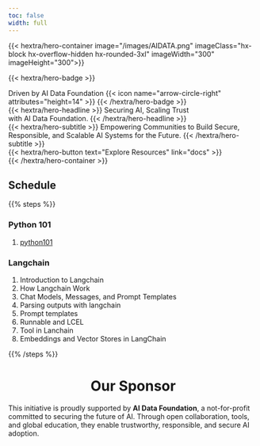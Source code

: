 ```yaml
---
toc: false
width: full
---
```


{{< hextra/hero-container image="/images/AIDATA.png"
 imageClass="hx-block hx-overflow-hidden hx-rounded-3xl"
 imageWidth="300" imageHeight="300">}}

{{< hextra/hero-badge >}}
  <div class="hx-w-2 hx-h-2 hx-rounded-full hx-bg-primary-400"></div>
  <span>Driven by AI Data Foundation</span>
  {{< icon name="arrow-circle-right" attributes="height=14" >}}
{{< /hextra/hero-badge >}}

<div class="hx-mt-6 hx-mb-6">
{{< hextra/hero-headline >}}
  Securing AI, Scaling Trust  &nbsp;<br class="sm:hx-block hx-hidden" />with AI Data Foundation.
{{< /hextra/hero-headline >}}
</div>

<div class="hx-mb-12">
{{< hextra/hero-subtitle >}}
  Empowering Communities to Build Secure, Responsible, and Scalable AI Systems for the Future.
{{< /hextra/hero-subtitle >}}
</div>

<div class="hx-mb-6">
{{< hextra/hero-button text="Explore Resources" link="docs" >}}
</div>

<div class="hx-mt-6"></div>
{{< /hextra/hero-container >}}


## Schedule

{{% steps %}}

### Python 101 

1. [python101](./docs/python101)

### Langchain 

1. Introduction to Langchain
2. How Langchain Work
3. Chat Models, Messages, and Prompt Templates
4. Parsing outputs with langchain
5. Prompt templates
6. Runnable and LCEL
6. Tool in Lanchain
7. Embeddings and Vector Stores in LangChain


  

{{% /steps %}}

<center> <h1> Our Sponsor </h1> </center>

This initiative is proudly supported by **AI Data Foundation**, a not-for-profit committed to securing the future of AI. Through open collaboration, tools, and global education, they enable trustworthy, responsible, and secure AI adoption.


